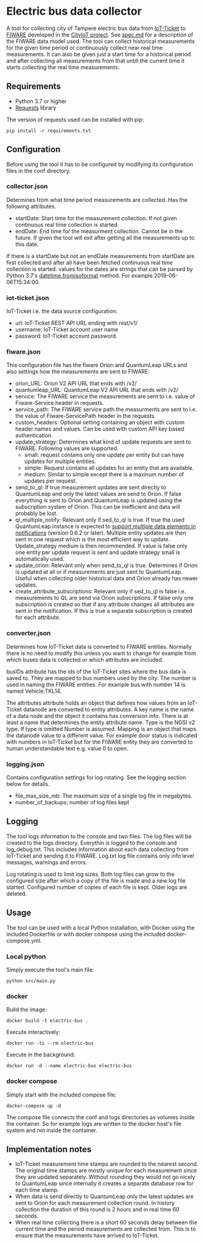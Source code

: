 # Electric bus data collector

A tool for collecting city of Tampere electric bus data from [IoT-Ticket](https://iot-ticket.com) to [FIWARE](https://www.fiware.org/) developed in the [CityIoT project](https://www.cityiot.fi/english).
See [spec.md](spec.md) for a description of the FIWARE data model used. The tool can collect historical measurements for the given time period or continuously collect near real time measurements.
It can also be given just a start time for a historical period and after collecting all measurements from
that untill the current time it starts collecting the real time measurements.

## Requirements

- Python 3.7 or higher
- [Requests](https://3.python-requests.org/) library

The version of requests used can be installed with pip:

    pip install -r requirements.txt

## Configuration

Before using the tool it has to be configured by modifying its configuration files in the conf directory.

### collector.json

Determines from what time period measurements are collected. Has the following attributes.

- startDate: Start time for the measurement collection. If not given continuous real time collection is started.
- endDate: End time for the measurment collection. Cannot be in the future. If given the tool will exit after getting all the measurements up to this date.

If there is a startDate but not an endDate measurements from startDate are first collected and after all have been fetched continuous real time collection is started. values for the dates are strings that can be parsed by Python 3.7's [datetime.fromisoformat](https://docs.python.org/3/library/datetime.html#datetime.datetime.fromisoformat) method. For example 2019-06-06T15:34:00.

### iot-ticket.json

IoT-Ticket i.e. the data source configuration:

- url: IoT-Ticket REST API URL ending with rest/v1/
- username: IoT-Ticket account user name
- password: IoT-Ticket account password.

### fiware.json

This configuration file has the fiware Orion and QuantumLeap URLs and also settings how the measurements are sent to FIWARE:

- orion_URL: Orion V2 API URL that ends with /v2/
- quantumleap_URL: QuantumLeap V2 API URL that ends with /v2/
- service: The FIWARE service the measurements are sent to i.e. value of Fiware-Service header in requests.
- service_path: The FIWARE service path the measurments are sent to i.e. the value of Fiware-ServicePath header in the requests.
- custom_headers: Optional setting containing an object with custom header names and values. Can be used with custom API key based authentication.
- update_strategy: Determines what kind of update requests are sent to FIWARE. Following values are supported.
    - small: request contains only one update per entity but can have updates for multiple entities.
    - simple: Request contains all updates for an entity that are available.
    - medium: Similar to simple except there is a maxinum number of updates per request.
- send_to_ql: If true measurement updates are sent directly to QuantumLeap and only the latest values are send to Orion. If false everything is sent to Orion and QuantumLeap is updated using the subscription system of Orion. This can be inefficient and data will probably be lost.
- ql_multiple_notify: Relevant only if sed_to_ql is true. If true the used QuantumLeap instance is expected to [support multiple data elements in notifications](https://github.com/smartsdk/ngsi-timeseries-api/pull/191)
(version 0.6.2 or later). Multiple entity updates are then sent in one request which is the most efficient way to update. Update_strategy medium is then recommended. If value is false only one entity per update request is sent and update strategy small is automatically used.
- update_orion: Relevant only when send_to_ql is true. Determines if Orion is updated at all or if measurements are just sent to QuantumLeap. Useful when collecting older historical data and Orion already has newer updates.
- create_attribute_subscriptions: Relevant only if sed_to_ql is false i.e. measurements to QL are send via Orion subscriptions. If false only one subscription is created so that if any attribute changes all attributes are sent in the notification. If this is true a separate subscription is created for each attribute.

### converter.json

Determines how IoT-Ticket data is converted to FIWARE entities. Normally there is no need to modify this unless you want to change for example from which buses data is collected or which attributes are included.

busIDs attribute has the ids of the IoT-Ticket sites where the bus data is saved to. They are mapped to bus numbers used by the city. The number is used in naming the FIWARE entities. For example bus with number 14 is named Vehicle:TKL14.

The attributes attribute holds an object that defines how values from an IoT-Ticket datanode are converted to entity attributes. A key name is the name of a data node and the object it contains has conversion info. There is at least a name that determines the entity attribute name. Type is the NGSI v2 type. If type is omitted Number is assumed. Mapping is an object that maps the datanode value to a different value. For example door status is indicated with numbers in IoT-Ticket but for the FIWARE entity they are converted to human understandable text e.g. value 0 to open.

### logging.json

Contains configuration settings for log rotating. See the logging section below for details.

- file_max_size_mb: The maximum size of a single log file in megabytes.
- number_of_backups: number of log files kept

## Logging

The tool logs information to the console and two files. The log files will be created to the logs directory. Everythin is logged to the console and log_debug.txt. This includes information about each data collecting from IoT-Ticket and sending it to FIWARE. Log.txt log file contains only info level messages, warnings and errors.

Log rotating is used to limit log sizes. Both log files can grow to  the configured size after which  a copy of the file is made and a new log file started. Configured number of copies of each file is kept. Older logs are deleted.

## Usage

The tool can be used with a local Python installation, with Docker using the included Dockerfile or with docker compose using the included docker-compose.yml.

### Local python

Simply execute the tool's main file:

    python src/main.py
    
### docker

Build the image:

    docker build -t electric-bus .
    
Execute interactively:

    docker run -ti --rm electric-bus
    
Execute in the background:

    docker run -d --name electric-bus electric-bus
    
### docker compose

Simply start with the included compose file:

    docker-compose up -d
    
The compose file connects the conf and logs directories as volumes inside the container. So for example logs are written to the docker host's file system and not inside the container.

## Implementation notes

- IoT-Ticket measurement time stamps are rounded to the nearest second. The original time stamps are mostly unique for each measurement since they are updated separately. Without rounding they would not go nicely to QuantumLeap since internally it creates a separate database row for each time stamp.
- When data is send directly to QuantumLeap only the latest updates are sent to Orion for each measurement collection round. In history collection the duration of this round is 2 hours and in real time 60 seconds.
- When real time collecting there is a short 60 seconds delay between the current time and the period measurements are collected from. This is to ensure that the measurements have arrived to IoT-Ticket.
